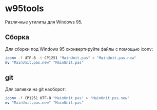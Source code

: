 # w95tools
Различные утилиты для Windows 95.

## Сборка
Для сборки под Windows 95 сконвертируйте файлы с помощью iconv:

```bash
iconv -f UTF-8 -t CP1251 "MainUnit.pas" > "MainUnit.pas.new"
mv "MainUnit.pas.new" "MainUnit.pas"
```

## git

Для заливки на git наоборот:

```bash
iconv -f CP1251 UTF-8 "MainUnit.pas" > "MainUnit.pas.new"
mv "MainUnit.pas.new" "MainUnit.pas"
```
